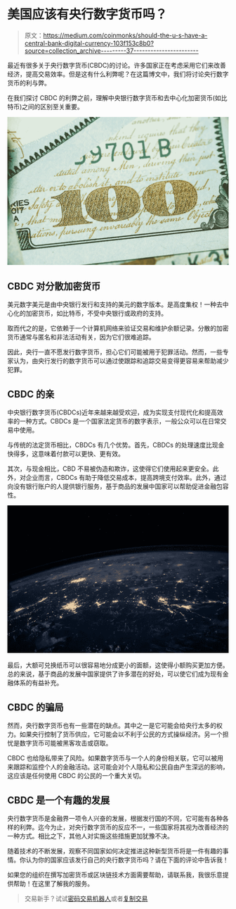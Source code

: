 # 美国应该有央行数字货币吗？

> 原文：<https://medium.com/coinmonks/should-the-u-s-have-a-central-bank-digital-currency-103f153c8b0?source=collection_archive---------37----------------------->

最近有很多关于央行数字货币(CBDC)的讨论。许多国家正在考虑采用它们来改善经济，提高交易效率。但是这有什么利弊呢？在这篇博文中，我们将讨论央行数字货币的利与弊。

在我们探讨 CBDC 的利弊之前，理解中央银行数字货币和去中心化加密货币(如比特币)之间的区别至关重要。

![](img/9ac18645785c088270a11a371860e8d2.png)

## CBDC 对分散加密货币

美元数字美元是由中央银行发行和支持的美元的数字版本。是高度集权！一种去中心化的加密货币，如比特币，不受中央银行或政府的支持。

取而代之的是，它依赖于一个计算机网络来验证交易和维护余额记录。分散的加密货币通常与匿名和非法活动有关，因为它们很难追踪。

因此，央行一直不愿发行数字货币，担心它们可能被用于犯罪活动。然而，一些专家认为，由央行发行的数字货币可以通过使跟踪和追踪交易变得更容易来帮助减少犯罪。

## CBDC 的亲

中央银行数字货币(CBDCs)近年来越来越受欢迎，成为实现支付现代化和提高效率的一种方式。CBDCs 是一个国家法定货币的数字表示，一般公众可以在日常交易中使用。

与传统的法定货币相比，CBDCs 有几个优势。首先，CBDCs 的处理速度比现金快得多，这意味着付款可以更快、更有效。

其次，与现金相比，CBD 不易被伪造和欺诈，这使得它们使用起来更安全。此外，对企业而言，CBDCs 有助于降低交易成本，提高跨境支付效率。此外，通过向没有银行账户的人提供银行服务，基于商品的发展中国家可以帮助促进金融包容性。

![](img/c628502ef9d669a1dbe116ccd516ecdf.png)

最后，大额可兑换纸币可以很容易地分成更小的面额，这使得小额购买更加方便。总的来说，基于商品的发展中国家提供了许多潜在的好处，可以使它们成为现有金融体系的有益补充。

## CBDC 的骗局

然而，央行数字货币也有一些潜在的缺点。其中之一是它可能会给央行太多的权力。如果央行控制了货币供应，它可能会以不利于公民的方式操纵经济。另一个担忧是数字货币可能被黑客攻击或窃取。

CBDC 也给隐私带来了风险。如果数字货币与一个人的身份相关联，它可以被用来跟踪和监控个人的金融活动。这可能会对个人隐私和公民自由产生深远的影响，这应该是任何使用 CBDC 的公民的一个重大关切。

## CBDC 是一个有趣的发展

央行数字货币是金融界一项令人兴奋的发展，根据发行国的不同，它可能有各种各样的利弊。迄今为止，对央行数字货币的反应不一，一些国家将其视为改善经济的一种方式。相比之下，其他人对实施这些措施更加犹豫不决。

随着技术的不断发展，观察不同国家如何决定推进这种新型货币将是一件有趣的事情。你认为你的国家应该发行自己的央行数字货币吗？请在下面的评论中告诉我！

如果您的组织在撰写加密货币或区块链技术方面需要帮助，请联系我，我很乐意提供帮助！在这里了解我的服务。

> 交易新手？试试[密码交易机器人](/coinmonks/crypto-trading-bot-c2ffce8acb2a)或者[复制交易](/coinmonks/top-10-crypto-copy-trading-platforms-for-beginners-d0c37c7d698c)